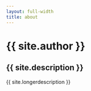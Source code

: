 ```yaml
---
layout: full-width
title: about
---
```


# {{ site.author }}

## {{ site.description }}

{{ site.longerdescription }}

